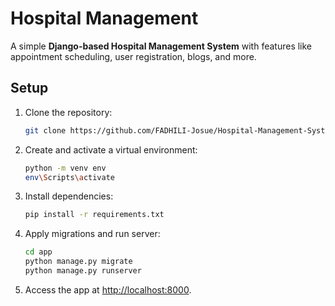 # Hospital Management  

A simple **Django-based Hospital Management System** with features like appointment scheduling, user registration, blogs, and more.

## Setup  
1. Clone the repository:  
   ```bash
   git clone https://github.com/FADHILI-Josue/Hospital-Management-System  
   ```
2. Create and activate a virtual environment:  
   ```bash
   python -m venv env  
   env\Scripts\activate
   ```
3. Install dependencies:  
   ```bash
   pip install -r requirements.txt  
   ```
4. Apply migrations and run server:  
   ```bash
   cd app
   python manage.py migrate  
   python manage.py runserver  
   ```
5. Access the app at [http://localhost:8000](http://localhost:8000). 